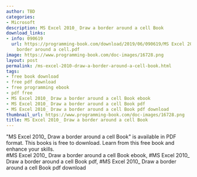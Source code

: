 ```yaml
---
author: TBD
categories:
- Microsoft
description: MS Excel 2010_ Draw a border around a cell Book
download_links:
- info: 090619
  url: https://programming-book.com/download/2019/06/090619/MS Excel 2010_ Draw a
    border around a cell.pdf
image: https://www.programming-book.com/doc-images/16728.png
layout: post
permalink: /ms-excel-2010-draw-a-border-around-a-cell-book.html
tags:
- free book download
- free pdf download
- free programming ebook
- pdf free
- MS Excel 2010_ Draw a border around a cell Book ebook
- MS Excel 2010_ Draw a border around a cell Book pdf
- MS Excel 2010_ Draw a border around a cell Book pdf download
thumbnail_url: https://www.programming-book.com/doc-images/16728.png
title: MS Excel 2010_ Draw a border around a cell Book
---
```


 
<div class="item-desc text-justify">
  "MS Excel 2010_ Draw a border around a cell Book" is available in PDF format. This books is free to download. Learn from this free book and enhance your skills.
  <br>
  #MS Excel 2010_ Draw a border around a cell Book ebook, #MS Excel 2010_ Draw a border around a cell Book pdf, #MS Excel 2010_ Draw a border around a cell Book pdf download
</div>